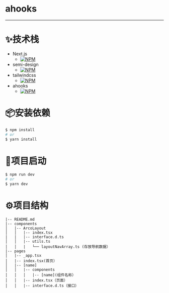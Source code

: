 # ahooks

---

# ✨技术栈

- Next.js
    - [![NPM][nextjs-image]][nextjs-url]
- semi-design
    - [![NPM][semi-npm-badge]][semi-npm-url]
- tailwindcss
    - [![NPM][tailwind-npm-badge]][tailwind-npm-url]
- ahooks
    - [![NPM][npm-badge]][npm-url]

[semi-npm-badge]: https://img.shields.io/npm/v/@douyinfe/semi-ui.svg

[semi-npm-url]: https://www.npmjs.com/package/@douyinfe/semi-ui

[npm-badge]:https://img.shields.io/npm/v/ahooks.svg?style=flat

[npm-url]: https://www.npmjs.com/package/ahooks

[tailwind-npm-badge]: https://img.shields.io/npm/v/tailwindcss.svg?style=flat

[tailwind-npm-url]: https://www.npmjs.com/package/tailwindcss

[nextjs-image]: https://img.shields.io/npm/v/next.svg?style=flat

[nextjs-url]: https://www.npmjs.com/package/next

# 📦安装依赖

```bash
$ npm install
# or
$ yarn install
```

# 🔨项目启动

```bash
$ npm run dev
# or
$ yarn dev
```

# ⚙️项目结构

```text
|-- README.md
|-- components
│   |-- ArcoLayout
│   │   |-- index.tsx
|   |   |-- interface.d.ts
│   │   |-- utils.ts
│   │   |   └── layoutNavArray.ts (存放导航数据）
|-- pages
│   |-- _app.tsx
│   |-- index.tsx(首页）
│   |-- [name]
│   │   |-- components
│   │   │   |-- [name](组件名称）
│   │   |-- index.tsx（页面）
│   │   |-- interface.d.ts（接口）
```
